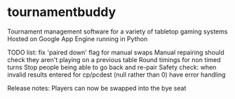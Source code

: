 # tournamentbuddy
Tournament management software for a variety of tabletop gaming systems
Hosted on Google App Engine running in Python

TODO list:
fix 'paired down' flag for manual swaps
Manual repairing should check they aren't playing on a previous table
Round timings for non timed turns
Stop people being able to go back and re-pair
Safety check: when invalid results entered for cp/pcdest (null rather than 0) have error handling

Release notes:
Players can now be swapped into the bye seat